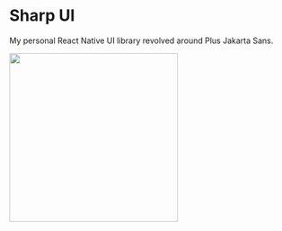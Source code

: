# Sharp UI

My personal React Native UI library revolved around Plus Jakarta Sans.

<img src="https://i.imgur.com/qucAwfU.png" width=300 />
